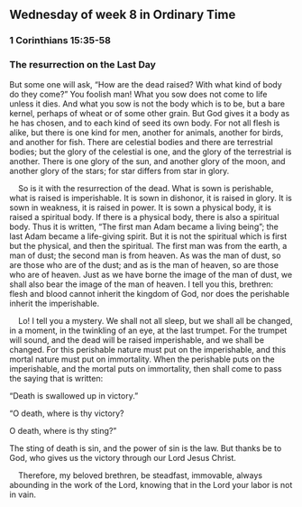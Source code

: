 ## Wednesday of week 8 in Ordinary Time

### 1 Corinthians 15:35-58

### The resurrection on the Last Day

But some one will ask, “How are the dead raised? With what kind of body do they come?” You foolish man! What you sow does not come to life unless it dies. And what you sow is not the body which is to be, but a bare kernel, perhaps of wheat or of some other grain. But God gives it a body as he has chosen, and to each kind of seed its own body. For not all flesh is alike, but there is one kind for men, another for animals, another for birds, and another for fish. There are celestial bodies and there are terrestrial bodies; but the glory of the celestial is one, and the glory of the terrestrial is another. There is one glory of the sun, and another glory of the moon, and another glory of the stars; for star differs from star in glory.

    So is it with the resurrection of the dead. What is sown is perishable, what is raised is imperishable. It is sown in dishonor, it is raised in glory. It is sown in weakness, it is raised in power. It is sown a physical body, it is raised a spiritual body. If there is a physical body, there is also a spiritual body. Thus it is written, “The first man Adam became a living being”; the last Adam became a life-giving spirit. But it is not the spiritual which is first but the physical, and then the spiritual. The first man was from the earth, a man of dust; the second man is from heaven. As was the man of dust, so are those who are of the dust; and as is the man of heaven, so are those who are of heaven. Just as we have borne the image of the man of dust, we shall also bear the image of the man of heaven. I tell you this, brethren: flesh and blood cannot inherit the kingdom of God, nor does the perishable inherit the imperishable.

    Lo! I tell you a mystery. We shall not all sleep, but we shall all be changed, in a moment, in the twinkling of an eye, at the last trumpet. For the trumpet will sound, and the dead will be raised imperishable, and we shall be changed. For this perishable nature must put on the imperishable, and this mortal nature must put on immortality. When the perishable puts on the imperishable, and the mortal puts on immortality, then shall come to pass the saying that is written:

“Death is swallowed up in victory.”

“O death, where is thy victory?

O death, where is thy sting?”

The sting of death is sin, and the power of sin is the law. But thanks be to God, who gives us the victory through our Lord Jesus Christ.

    Therefore, my beloved brethren, be steadfast, immovable, always abounding in the work of the Lord, knowing that in the Lord your labor is not in vain.
